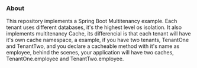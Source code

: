 ### About
This repository implements a Spring Boot Multitenancy example.
Each tenant uses different databases, it's the highest level os isolation.
It also implements multitenancy Cache, its differencial is that each tenant will have it's own cache namespace,
a example, if you have two tenants, TenantOne and TenantTwo, and you declare a cacheable method with it's name as employee,
behind the scenes, your application will have two caches, TenantOne.employee and TenantTwo.employee.